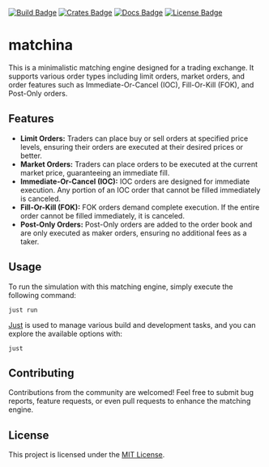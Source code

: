 [![Build Badge]][build] [![Crates Badge]][crates] [![Docs Badge]][docs] [![License Badge]][license]

[Build Badge]: https://img.shields.io/endpoint.svg?url=https%3A%2F%2Factions-badge.atrox.dev%2Ffrank-leap%2Fmatchina%2Fbadge%3Fref%3Dmain&style=flat&label=build
[build]: https://actions-badge.atrox.dev/frank-leap/matchina/goto?ref=main

[Crates Badge]: https://img.shields.io/crates/v/matchina.svg
[crates]: https://crates.io/crates/matchina

[Docs Badge]: https://docs.rs/matchina/badge.svg
[docs]: https://docs.rs/matchina

[License Badge]: https://img.shields.io/badge/License-MIT-blue.svg
[license]: LICENSE

# matchina

This is a minimalistic matching engine designed for a trading exchange. It supports various order types including limit orders, market orders, and order features such as Immediate-Or-Cancel (IOC), Fill-Or-Kill (FOK), and Post-Only orders.

## Features

- **Limit Orders:** Traders can place buy or sell orders at specified price levels, ensuring their orders are executed at their desired prices or better.
- **Market Orders:** Traders can place orders to be executed at the current market price, guaranteeing an immediate fill.
- **Immediate-Or-Cancel (IOC):** IOC orders are designed for immediate execution. Any portion of an IOC order that cannot be filled immediately is canceled.
- **Fill-Or-Kill (FOK):** FOK orders demand complete execution. If the entire order cannot be filled immediately, it is canceled.
- **Post-Only Orders:** Post-Only orders are added to the order book and are only executed as maker orders, ensuring no additional fees as a taker.

## Usage

To run the simulation with this matching engine, simply execute the following command:

```shell
just run
```

[Just](https://github.com/casey/just) is used to manage various build and development tasks, and you can explore the available options with:

```shell
just
```

## Contributing

Contributions from the community are welcomed!
Feel free to submit bug reports, feature requests, or even pull requests to enhance the matching engine.

## License

This project is licensed under the [MIT License](LICENSE).
